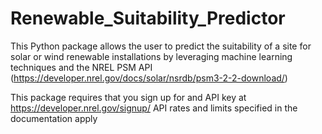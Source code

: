 # Renewable_Suitability_Predictor
This Python package allows the user to predict the suitability of a site for solar or wind renewable installations by leveraging machine learning techniques and the NREL PSM API
(https://developer.nrel.gov/docs/solar/nsrdb/psm3-2-2-download/) 

This package requires that you sign up for and API key at https://developer.nrel.gov/signup/ 
API rates and limits specified in the documentation apply 
